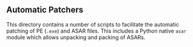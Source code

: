## Automatic Patchers

This directory contains a number of scripts to facilitate the automatic
patching of PE (`.exe`) and ASAR files. This includes a Python native `asar`
module which allows unpacking and packing of ASARs.

